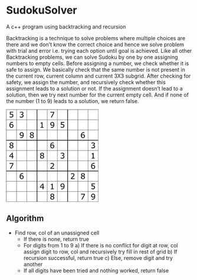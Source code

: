 # SudokuSolver
A c++  program using backtracking and recursion

Backtracking is a technique to solve problems where multiple choices are there and we don't know the correct choice and hence we solve problem with trial and error i.e. trying each option until goal is achieved.
Like all other Backtracking problems, we can solve Sudoku by one by one assigning numbers to empty cells. Before assigning a number, we check whether it is safe to assign. We basically check that the same number is not present in the current row, current column and current 3X3 subgrid. After checking for safety, we assign the number, and recursively check whether this assignment leads to a solution or not. If the assignment doesn’t lead to a solution, then we try next number for the current empty cell. And if none of the number (1 to 9) leads to a solution, we return false.

![](https://github.com/ASTHA193/SudokuSolver/blob/master/s.png)

## Algorithm
* Find row, col of an unassigned cell
  * If there is none, return true
  * For digits from 1 to 9
    a) If there is no conflict for digit at row, col
        assign digit to row, col and recursively try fill in rest of grid
    b) If recursion successful, return true
    c) Else, remove digit and try another
  * If all digits have been tried and nothing worked, return false
